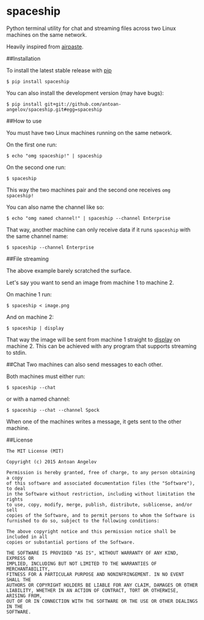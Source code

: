 # spaceship
Python terminal utility for chat and streaming files across two Linux machines on the same network.

Heavily inspired from [airpaste](https://github.com/mafintosh/airpaste).

##Installation

To install the latest stable release with [pip](https://pip.pypa.io/en/stable/)
```
$ pip install spaceship
```

You can also install the development version (may have bugs):
```
$ pip install git+git://github.com/antoan-angelov/spaceship.git#egg=spaceship
```

##How to use

You must have two Linux machines running on the same network.

On the first one run:
```
$ echo "omg spaceship!" | spaceship
```

On the second one run:
```
$ spaceship
```

This way the two machines pair and the second one receives `omg spaceship!`

You can also name the channel like so:
```
$ echo "omg named channel!" | spaceship --channel Enterprise
```

That way, another machine can only receive data if it runs `spaceship` with the same channel name:
```
$ spaceship --channel Enterprise
```

##File streaming

The above example barely scratched the surface.

Let's say you want to send an image from machine 1 to machine 2.

On machine 1 run:
```
$ spaceship < image.png
```

And on machine 2:
```
$ spaceship | display
```

That way the image will be sent from machine 1 straight to [display](http://www.imagemagick.org/script/display.php) on machine 2. 
This can be achieved with any program that supports streaming to stdin.

##Chat
Two machines can also send messages to each other.

Both machines must either run:
```
$ spaceship --chat
```

or with a named channel:
```
$ spaceship --chat --channel Spock
```

When one of the machines writes a message, it gets sent to the other machine.

##License
```
The MIT License (MIT)

Copyright (c) 2015 Antoan Angelov

Permission is hereby granted, free of charge, to any person obtaining a copy
of this software and associated documentation files (the "Software"), to deal
in the Software without restriction, including without limitation the rights
to use, copy, modify, merge, publish, distribute, sublicense, and/or sell
copies of the Software, and to permit persons to whom the Software is
furnished to do so, subject to the following conditions:

The above copyright notice and this permission notice shall be included in all
copies or substantial portions of the Software.

THE SOFTWARE IS PROVIDED "AS IS", WITHOUT WARRANTY OF ANY KIND, EXPRESS OR
IMPLIED, INCLUDING BUT NOT LIMITED TO THE WARRANTIES OF MERCHANTABILITY,
FITNESS FOR A PARTICULAR PURPOSE AND NONINFRINGEMENT. IN NO EVENT SHALL THE
AUTHORS OR COPYRIGHT HOLDERS BE LIABLE FOR ANY CLAIM, DAMAGES OR OTHER
LIABILITY, WHETHER IN AN ACTION OF CONTRACT, TORT OR OTHERWISE, ARISING FROM,
OUT OF OR IN CONNECTION WITH THE SOFTWARE OR THE USE OR OTHER DEALINGS IN THE
SOFTWARE.
```
